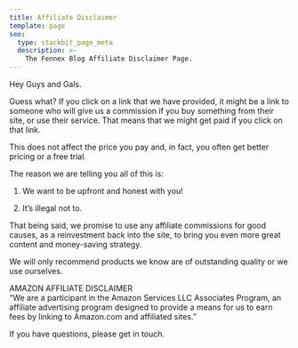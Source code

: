 ```yaml
---
title: Affiliate Disclaimer
template: page
seo:
  type: stackbit_page_meta
  description: >-
    The Fennex Blog Affiliate Disclaimer Page.
---
```

Hey Guys and Gals.

Guess what? If you click on a link that we have provided, it might be a link to someone who will give us a commission if you buy something from their site, or use their service. That means that we might get paid if you click on that link.

This does not affect the price you pay and, in fact, you often get better pricing or a free trial.

The reason we are telling you all of this is:

1) We want to be upfront and honest with you!

2) It’s illegal not to.

That being said, we promise to use any affiliate commissions for good causes, as a reinvestment back into the site, to bring you even more great content and money-saving strategy.

We will only recommend products we know are of outstanding quality or we use ourselves.

AMAZON AFFILIATE DISCLAIMER  
“We are a participant in the Amazon Services LLC Associates Program, an affiliate advertising program designed to provide a means for us to earn fees by linking to Amazon.com and affiliated sites.”

If you have questions, please get in touch.